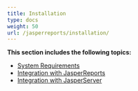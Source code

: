 ```yaml
---
title: Installation
type: docs
weight: 50
url: /jasperreports/installation/
---
```


**This section includes the following topics:** 

- [System Requirements](/pdf/jasperreports/system-requirements/) 
- [Integration with JasperReports](/pdf/jasperreports/integration-with-jasperreports/) 
- [Integration with JasperServer](/pdf/jasperreports/integration-with-jasperserver/) 
